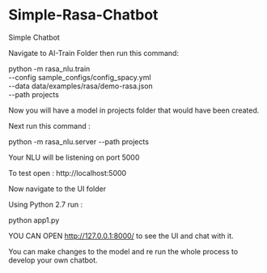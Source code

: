 # Simple-Rasa-Chatbot
Simple Chatbot

Navigate to AI-Train Folder
then run this command:

python -m rasa_nlu.train \
    --config sample_configs/config_spacy.yml \
    --data data/examples/rasa/demo-rasa.json \
    --path projects

Now you will have a model in projects folder that would have been created.

Next run this command : 

python -m rasa_nlu.server --path projects

Your NLU will be listening on port 5000

To test open : http://localhost:5000  

Now navigate to the UI folder 

Using Python 2.7 run : 

python app1.py

YOU CAN OPEN http://127.0.0.1:8000/ to see the UI and chat with it.

You can make changes to the model and re run the whole process to develop your own chatbot.

